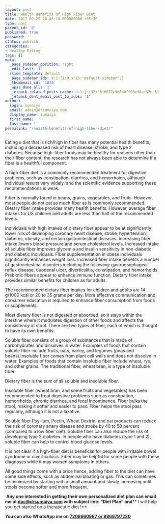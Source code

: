 ```yaml
---
layout: post
title: Health Benefits Of High Fiber Diet
date: 2017-02-25 20:46:18.000000000 +05:30
type: post
parent_id: '0'
published: true
password: ''
status: publish
categories:
- Healthy Eating
tags: []
meta:
  _page_sidebar_position: right
  _edit_last: '1'
  slide_template: default
  _page_sidebar_ids: a:1:{i:0;s:15:"default-sidebar";}
  _thumbnail_id: '1820'
  _wpas_done_all: '1'
  _jetpack_related_posts_cache: a:1:{s:32:"8f6677c9d6b0f903e98ad32ec61f8deb";a:2:{s:7:"expires";i:1593113291;s:7:"payload";a:3:{i:0;a:1:{s:2:"id";i:1769;}i:1;a:1:{s:2:"id";i:1731;}i:2;a:1:{s:2:"id";i:2086;}}}}
  _jetpack_dont_email_post_to_subs: '1'
author:
  login: sumaiya
  email: admin@drsumaiya.com
  display_name: sumaiya
  first_name: ''
  last_name: ''
permalink: "/health-benefits-of-high-fiber-diet/"
---
```

Eating a diet that is rich/high&nbsp;in fiber has many potential health benefits, including a&nbsp;decreased risk of heart disease, stroke, and type 2 diabetes.&nbsp;Because high-fiber foods may be healthy for reasons other than their fiber content, the research has not always been able to determine if a fiber is a healthful component.&nbsp;

A high-fiber diet is a commonly recommended treatment for digestive problems, such as constipation, diarrhea, and hemorrhoids, although individual results vary widely, and the scientific evidence supporting these recommendations is weak.

Fiber is&nbsp;normally found in beans, grains, vegetables, and fruits.&nbsp;However, most people do not eat as much fiber as is commonly recommended. Dietary fiber intake provides many health benefits. However, average fiber intakes for US children and adults are less than half of the recommended levels.

Individuals with high intakes of dietary fiber appear to be at significantly lower risk of developing coronary heart disease, stroke, hypertension, diabetes, obesity, and certain gastrointestinal diseases. Increasing fiber intake lowers blood pressure and serum cholesterol levels. Increased intake of soluble fiber improves glycemia and insulin sensitivity in non-diabetic and diabetic individuals. Fiber supplementation in obese individuals significantly enhances weight loss. Increased fiber intake benefits a number of gastrointestinal disorders including the following: gastroesophageal reflux disease, duodenal ulcer, diverticulitis, constipation, and hemorrhoids. Prebiotic fibers appear to enhance immune function. Dietary fiber intake provides similar benefits for children as for adults.

The recommended dietary fiber intakes for children and adults are&nbsp;14 g/1000 kcal or 20 to 35 grams per day.&nbsp;More effective communication and consumer education is required to enhance fiber consumption from foods or supplements.

Most dietary fiber is not digested or absorbed, so it stays within the intestine where it modulates digestion of other foods and affects the consistency of stool. There are two types of fiber, each of which is thought to have its own benefits:

Soluble fiber&nbsp;consists of a group of substances that is made of carbohydrates and dissolves in water. Examples of foods that contain soluble fiber include fruits, oats, barley, and legumes (peas and beans).Insoluble fiber&nbsp;comes from plant cell walls and does not dissolve in water. Examples of foods that contain insoluble fiber include wheat, rye, and other grains. The traditional fiber, wheat bran, is a type of insoluble fiber.

Dietary fiber is the sum of all soluble and insoluble fiber.

Insoluble fiber (wheat bran, and some fruits and vegetables) has been recommended to treat digestive problems such as constipation, hemorrhoids, chronic diarrhea, and fecal incontinence. Fiber bulks the stool, making it softer and easier to pass. Fiber helps the stool pass regularly, although it is not a laxative.

Soluble fiber Psyllium, Pectin, Wheat Dextrin, and oat products can reduce the risk of coronary artery disease and stroke by 40 to 50 percent (compared to a low fiber diet). Soluble fiber can also reduce the risk of developing type 2 diabetes. In people who have diabetes (type 1 and 2), soluble fiber can help to control blood glucose levels.

It is not clear if a high-fiber diet is beneficial for people with irritable bowel syndrome or diverticulosis. Fiber may be helpful for some people with these diagnoses while it may worsen symptoms in others.

All good things come with a price hence, adding fiber to the diet can have some side effects, such as abdominal bloating or gas. This can sometimes be minimized by starting with a small amount and slowly increasing until stools become softer and more frequent.

&nbsp;**Any one interested in getting their own personalized diet plan can email me at&nbsp;[doc@drsumaiya.com](mailto:doc@drsumaiya.com)&nbsp;with subject line: “Diet Plan” and****&nbsp;I will help you get started on a therapeutic diet !**

**You can also WhatsApp me on&nbsp;[7208660987 or 9869797220](tel:+917208660987)**

